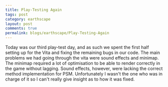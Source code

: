 ```yaml
---
title: Play-Testing Again
tags: post
category: earthscape
layout: post
comments: true
permalink: blogs/earthscape/Play-Testing-Again
---
```


Today was our third play-test day, and as such we spent the first half setting up for the Vita and fixing the remaining bugs in our code. The main problems we had going through the vita were sound effects and minimap. The minimap required a lot of optimisation to be able to render correctly in the game without lagging. Sound effects, however, were lacking the correct method implementation for PSM. Unfortunately I wasn't the one who was in charge of it so I can't really give insight as to how it was fixed.